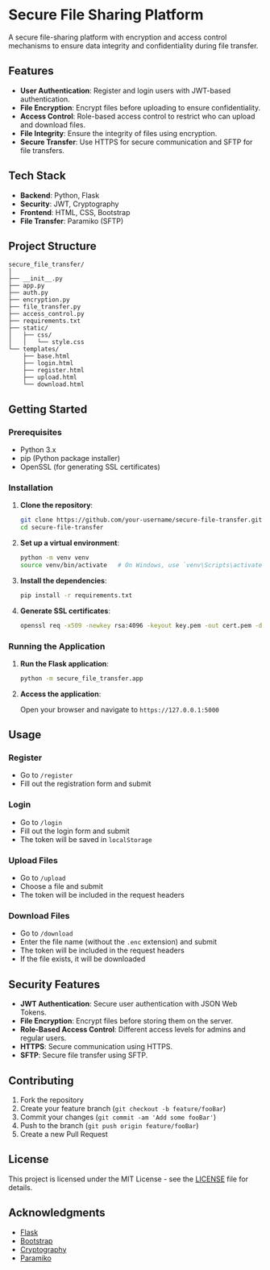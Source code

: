 
# Secure File Sharing Platform

A secure file-sharing platform with encryption and access control mechanisms to ensure data integrity and confidentiality during file transfer.

## Features

- **User Authentication**: Register and login users with JWT-based authentication.
- **File Encryption**: Encrypt files before uploading to ensure confidentiality.
- **Access Control**: Role-based access control to restrict who can upload and download files.
- **File Integrity**: Ensure the integrity of files using encryption.
- **Secure Transfer**: Use HTTPS for secure communication and SFTP for file transfers.

## Tech Stack

- **Backend**: Python, Flask
- **Security**: JWT, Cryptography
- **Frontend**: HTML, CSS, Bootstrap
- **File Transfer**: Paramiko (SFTP)

## Project Structure

```
secure_file_transfer/
│
├── __init__.py
├── app.py
├── auth.py
├── encryption.py
├── file_transfer.py
├── access_control.py
├── requirements.txt
├── static/
│   ├── css/
│   │   └── style.css
└── templates/
    ├── base.html
    ├── login.html
    ├── register.html
    ├── upload.html
    └── download.html
```

## Getting Started

### Prerequisites

- Python 3.x
- pip (Python package installer)
- OpenSSL (for generating SSL certificates)

### Installation

1. **Clone the repository**:

   ```bash
   git clone https://github.com/your-username/secure-file-transfer.git
   cd secure-file-transfer
   ```

2. **Set up a virtual environment**:

   ```bash
   python -m venv venv
   source venv/bin/activate   # On Windows, use `venv\Scripts\activate`
   ```

3. **Install the dependencies**:

   ```bash
   pip install -r requirements.txt
   ```

4. **Generate SSL certificates**:

   ```bash
   openssl req -x509 -newkey rsa:4096 -keyout key.pem -out cert.pem -days 365 -nodes
   ```

### Running the Application

1. **Run the Flask application**:

   ```bash
   python -m secure_file_transfer.app
   ```

2. **Access the application**:

   Open your browser and navigate to `https://127.0.0.1:5000`

## Usage

### Register

- Go to `/register`
- Fill out the registration form and submit

### Login

- Go to `/login`
- Fill out the login form and submit
- The token will be saved in `localStorage`

### Upload Files

- Go to `/upload`
- Choose a file and submit
- The token will be included in the request headers

### Download Files

- Go to `/download`
- Enter the file name (without the `.enc` extension) and submit
- The token will be included in the request headers
- If the file exists, it will be downloaded

## Security Features

- **JWT Authentication**: Secure user authentication with JSON Web Tokens.
- **File Encryption**: Encrypt files before storing them on the server.
- **Role-Based Access Control**: Different access levels for admins and regular users.
- **HTTPS**: Secure communication using HTTPS.
- **SFTP**: Secure file transfer using SFTP.

## Contributing

1. Fork the repository
2. Create your feature branch (`git checkout -b feature/fooBar`)
3. Commit your changes (`git commit -am 'Add some fooBar'`)
4. Push to the branch (`git push origin feature/fooBar`)
5. Create a new Pull Request

## License

This project is licensed under the MIT License - see the [LICENSE](LICENSE) file for details.

## Acknowledgments

- [Flask](https://flask.palletsprojects.com/)
- [Bootstrap](https://getbootstrap.com/)
- [Cryptography](https://cryptography.io/)
- [Paramiko](https://www.paramiko.org/)
